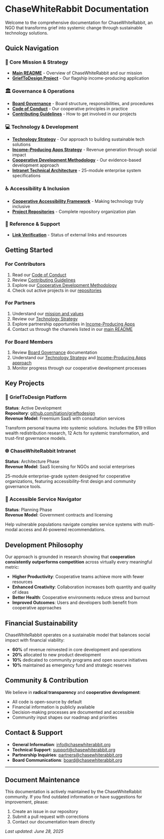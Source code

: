 # ChaseWhiteRabbit Documentation

Welcome to the comprehensive documentation for ChaseWhiteRabbit, an NGO that transforms grief into systemic change through sustainable technology solutions.

## Quick Navigation

### 🎯 Core Mission & Strategy
- **[Main README](../README.md)** - Overview of ChaseWhiteRabbit and our mission
- **[GriefToDesign Project](https://github.com/tiation/grieftodesign)** - Our flagship income-producing application

### 🏛️ Governance & Operations
- **[Board Governance](./BoardGovernance.md)** - Board structure, responsibilities, and procedures
- **[Code of Conduct](../CODE_OF_CONDUCT.md)** - Our cooperative principles in practice
- **[Contributing Guidelines](../CONTRIBUTING.md)** - How to get involved in our projects

### 💻 Technology & Development
- **[Technology Strategy](./TechnologyStrategy.md)** - Our approach to building sustainable tech solutions
- **[Income-Producing Apps Strategy](./IncomeProducingAppsStrategy.md)** - Revenue generation through social impact
- **[Cooperative Development Methodology](./CooperativeDevelopmentMethodology.md)** - Our evidence-based development approach
- **[Intranet Technical Architecture](./IntranetTechnicalArchitecture.md)** - 25-module enterprise system specifications

### ♿ Accessibility & Inclusion
- **[Cooperative Accessibility Framework](./CooperativeAccessibilityFramework.md)** - Making technology truly inclusive
- **[Project Repositories](./ProjectRepositories.md)** - Complete repository organization plan

### 🔗 Reference & Support
- **[Link Verification](./LINK_VERIFICATION.md)** - Status of external links and resources

## Getting Started

### For Contributors
1. Read our [Code of Conduct](../CODE_OF_CONDUCT.md)
2. Review [Contributing Guidelines](../CONTRIBUTING.md)
3. Explore our [Cooperative Development Methodology](./CooperativeDevelopmentMethodology.md)
4. Check out active projects in our [repositories](./ProjectRepositories.md)

### For Partners
1. Understand our [mission and values](../README.md#mission)
2. Review our [Technology Strategy](./TechnologyStrategy.md)
3. Explore partnership opportunities in [Income-Producing Apps](./IncomeProducingAppsStrategy.md)
4. Contact us through the channels listed in our [main README](../README.md#contact)

### For Board Members
1. Review [Board Governance](./BoardGovernance.md) documentation
2. Understand our [Technology Strategy](./TechnologyStrategy.md) and [Income-Producing Apps approach](./IncomeProducingAppsStrategy.md)
3. Monitor progress through our cooperative development processes

## Key Projects

### 🐰 GriefToDesign Platform
**Status**: Active Development  
**Repository**: [github.com/tiation/grieftodesign](https://github.com/tiation/grieftodesign)  
**Revenue Model**: Freemium SaaS with consultation services  

Transform personal trauma into systemic solutions. Includes the $19 trillion wealth redistribution research, 12 Acts for systemic transformation, and trust-first governance models.

### 🌐 ChaseWhiteRabbit Intranet
**Status**: Architecture Phase  
**Revenue Model**: SaaS licensing for NGOs and social enterprises  

25-module enterprise-grade system designed for cooperative organizations, featuring accessibility-first design and community governance tools.

### 🧭 Accessible Service Navigator
**Status**: Planning Phase  
**Revenue Model**: Government contracts and licensing  

Help vulnerable populations navigate complex service systems with multi-modal access and AI-powered recommendations.

## Development Philosophy

Our approach is grounded in research showing that **cooperation consistently outperforms competition** across virtually every meaningful metric:

- **Higher Productivity**: Cooperative teams achieve more with fewer resources
- **Enhanced Creativity**: Collaboration increases both quantity and quality of ideas
- **Better Health**: Cooperative environments reduce stress and burnout
- **Improved Outcomes**: Users and developers both benefit from cooperative approaches

## Financial Sustainability

ChaseWhiteRabbit operates on a sustainable model that balances social impact with financial viability:

- **60%** of revenue reinvested in core development and operations
- **20%** allocated to new product development
- **10%** dedicated to community programs and open source initiatives
- **10%** maintained as emergency fund and strategic reserves

## Community & Contribution

We believe in **radical transparency** and **cooperative development**:

- All code is open-source by default
- Financial information is publicly available
- Decision-making processes are documented and accessible
- Community input shapes our roadmap and priorities

## Contact & Support

- **General Information**: info@chasewhiterabbit.org
- **Technical Support**: support@chasewhiterabbit.org
- **Partnership Inquiries**: partners@chasewhiterabbit.org
- **Board Communications**: board@chasewhiterabbit.org

---

## Document Maintenance

This documentation is actively maintained by the ChaseWhiteRabbit community. If you find outdated information or have suggestions for improvement, please:

1. Create an issue in our repository
2. Submit a pull request with corrections
3. Contact our documentation team directly

*Last updated: June 28, 2025*
